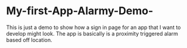 # My-first-App-Alarmy-Demo-
This is just a demo to show how a sign in page for an app that I want to develop might look. The app is basically is a proximity triggered alarm based off location.
